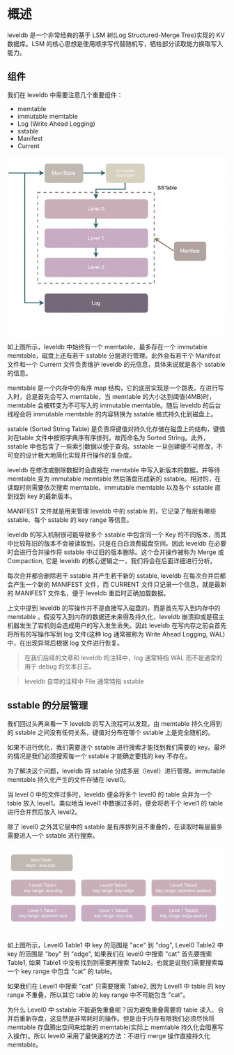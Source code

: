 # 概述

leveldb 是一个非常经典的基于 LSM 树(Log Structured-Merge Tree)实现的 KV 数据库。LSM 的核心思想是使用顺序写代替随机写，牺牲部分读取能力换取写入能力。

## 组件

我们在 leveldb 中需要注意几个重要组件：

- memtable
- immutable memtable
- Log (Write Ahead Logging)
- sstable
- Manifest
- Current

![](img001.png)

如上图所示，leveldb 中始终有一个 memtable，最多存在一个 immutable memtable，磁盘上还有若干 sstable 分层进行管理。此外会有若干个 Manifest 文件和一个 Current 文件负责维护 leveldb 的元信息，具体来说就是各个 sstable 的信息。

memtable 是一个内存中的有序 map 结构，它的底层实现是一个跳表。在进行写入时，总是首先会写入 memtable，当 memtable 的大小达到阈值(4MB)时，memtable 会被转变为不可写入的 immutable memtable。随后 leveldb 的后台线程会将 immutable memtable 的内容转换为 sstable 格式持久化到磁盘上。

sstable (Sorted String Table) 是负责将键值对持久化存储在磁盘上的结构，键值对在table 文件中按照字典序有序排列，故而命名为 Sorted String。此外，sstable 中也包含了一些索引数据以便于查询。sstable 一旦创建便不可修改，不可变的设计极大地简化实现并行操作的复杂度。

leveldb 在修改或删除数据时会直接在 memtable 中写入新版本的数据，并等待 memtable 变为 immutable memtable 然后落盘形成新的 sstable。相对的，在读取时则需要依次搜索 memtable、immutable memtable 以及各个 sstable 直到找到 key 的最新版本。

MANIFEST 文件就是用来管理 leveldb 中的 sstable 的，它记录了每层有哪些 sstable、每个 sstable 的 key range 等信息。

leveldb 的写入机制很可能导致多个 sstable 中包含同一个 Key 的不同版本，而其中比较陈旧的版本不会被读取到，只是在白白浪费磁盘空间。因此 leveldb 在必要时会进行合并操作将 sstable 中过旧的版本删除。这个合并操作被称为 Merge 或 Compaction, 它是 leveldb 的核心逻辑之一，我们将会在后面详细进行分析。

每次合并都会删除若干 sstable 并产生若干新的 sstable, leveldb 在每次合并后都会产生一个新的 MANIFEST 文件，而 CURRENT 文件只记录一个信息，就是最新的 MANIFEST 文件名，便于 leveldb 重启时正确加载数据。

上文中提到 leveldb 的写操作并不是直接写入磁盘的，而是首先写入到内存中的 memtable 。假设写入到内存的数据还未来得及持久化，leveldb 崩溃抑或是宿主机器发生了宕机则会造成用户的写入发生丢失。因此 leveldb 在写内存之前会首先将所有的写操作写到 log 文件(这种 log 通常被称为 Write Ahead Logging, WAL)中，在出现异常后根据 log 文件进行恢复。

> 在我们后续的文章和 leveldb 的注释中，log 通常特指 WAL 而不是通常的用于 debug 的文本日志。

> leveldb 自带的注释中 File 通常特指 sstable

## sstable 的分层管理

我们回过头再来看一下 leveldb 的写入流程可以发现，由 memtable 持久化得到的 sstable 之间没有任何关系，键值对分布在哪个 sstable 上是完全随机的。

如果不进行优化，我们需要逐个 sstable 进行搜索才能找到我们需要的 key。最坏的情况是我们必须搜索每一个 sstable 才能确定要找的 key 不存在。

为了解决这个问题，leveldb 将 sstable 分成多层（level）进行管理。immutable memtable 持久化产生的文件存储在 level0。

当 level 0 中的文件过多时，leveldb 便会将多个 level0 的 table 合并为一个 table 放入 level1。类似地当 level1 中数据过多时，便会将若干个 level1 的 table 进行合并然后放入 level2。

除了 level0 之外其它层中的 sstable 是有序排列且不重叠的，在读取时每层最多需要进入一个 sstable 进行搜索。

![](img002.png)

如上图所示，Level0 Table1 中 key 的范围是 "ace" 到 "dog", Level0 Table2 中 key 的范围是 "boy" 到 "edge", 如果我们在 level0 中搜索 "cat" 首先要搜索 Table1, 如果 Table1 中没有找到则需要再搜索 Table2。也就是说我们需要搜索每一个 key range 中包含 "cat" 的 table。

如果我们在 Level1 中搜索 "cat" 只需要搜索 Table2, 因为 Level1 中 table 的 key range 不重叠，所以其它 table 的 key range 中不可能包含 "cat"。

为什么 Level0 中 sstable 不能避免重叠呢？因为避免重叠需要将 table 读入、合并后重新存盘，这显然是非常耗时的操作。但是由于内存有限我们必须尽快将 memtable 存盘腾出空间来给新的 memtable(实际上 memtable 持久化会阻塞写入操作)。所以 level0 采用了最快速的方法：不进行 merge 操作直接持久化 memtable。